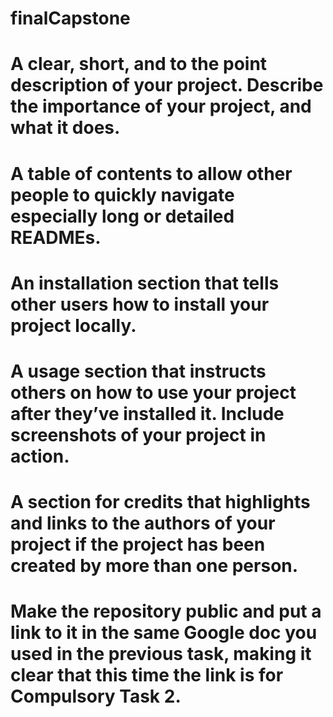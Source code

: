 # finalCapstone
# A clear, short, and to the point description of your project. Describe the importance of your project, and what it does.
# A table of contents to allow other people to quickly navigate especially long or detailed READMEs.
# An installation section that tells other users how to install your project locally.
# A usage section that instructs others on how to use your project after they’ve installed it. Include screenshots of your project in action.
# A section for credits that highlights and links to the authors of your project if the project has been created by more than one person.
# Make the repository public and put a link to it in the same Google doc you used in the previous task, making it clear that this time the link is for Compulsory Task 2.
